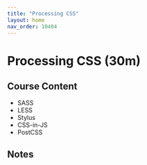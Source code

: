 ```yaml
---
title: "Processing CSS"
layout: home
nav_order: 10404
---
```


# Processing CSS (30m)

## Course Content

- SASS
- LESS
- Stylus
- CSS-in-JS
- PostCSS

## Notes
